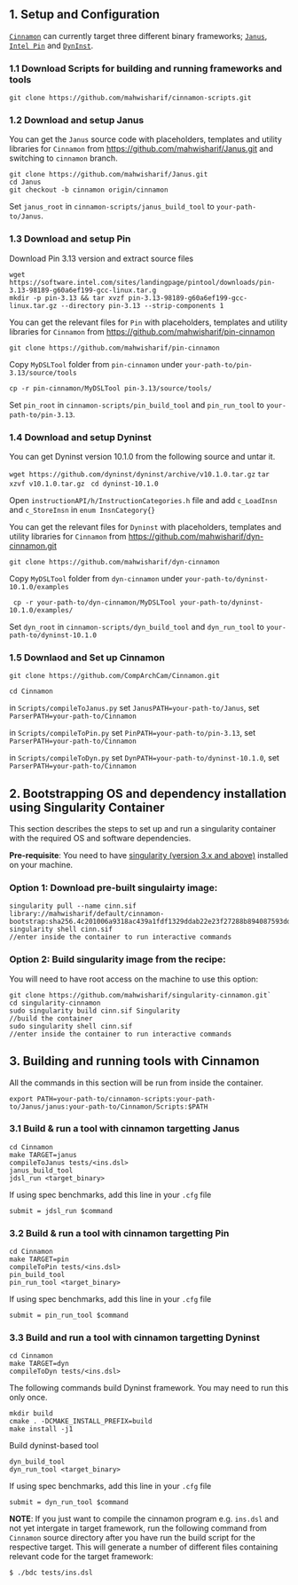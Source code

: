 ## 1. Setup and Configuration

[`Cinnamon`](https://github.com/CompArchCam/Cinnamon) can currently target three different binary frameworks; [`Janus`](https://github.com/mahwisharif/Janus/tree/cinnamon), [`Intel Pin`](https://software.intel.com/content/www/us/en/develop/articles/pin-a-dynamic-binary-instrumentation-tool.html) and [`DynInst`](https://dyninst.org/dyninst).

### 1.1 Download Scripts for building and running frameworks and tools

`git clone https://github.com/mahwisharif/cinnamon-scripts.git`

### 1.2 Download and setup Janus
You can get the `Janus` source code with placeholders, templates and utility libraries for `Cinnamon` from https://github.com/mahwisharif/Janus.git and switching to `cinnamon` branch.

```
git clone https://github.com/mahwisharif/Janus.git
cd Janus
git checkout -b cinnamon origin/cinnamon
```

Set `janus_root` in `cinnamon-scripts/janus_build_tool` to `your-path-to/Janus`.

### 1.3 Download and setup Pin

Download Pin 3.13 version and extract source files
```
wget https://software.intel.com/sites/landingpage/pintool/downloads/pin-3.13-98189-g60a6ef199-gcc-linux.tar.g
mkdir -p pin-3.13 && tar xvzf pin-3.13-98189-g60a6ef199-gcc-linux.tar.gz --directory pin-3.13 --strip-components 1
```

You can get the relevant files for `Pin`  with placeholders, templates and utility libraries for `Cinnamon` from https://github.com/mahwisharif/pin-cinnamon

`git clone https://github.com/mahwisharif/pin-cinnamon`

Copy ``MyDSLTool`` folder from ``pin-cinnamon`` under ``your-path-to/pin-3.13/source/tools``

`cp -r pin-cinnamon/MyDSLTool pin-3.13/source/tools/`

Set `pin_root` in `cinnamon-scripts/pin_build_tool` and `pin_run_tool` to `your-path-to/pin-3.13`.

### 1.4 Download and setup Dyninst

You can get Dyninst version 10.1.0 from the following source and untar it.

`wget https://github.com/dyninst/dyninst/archive/v10.1.0.tar.gz`
`tar xzvf v10.1.0.tar.gz `
`cd dyninst-10.1.0`

Open `instructionAPI/h/InstructionCategories.h` file and add `c_LoadInsn` and `c_StoreInsn` in `enum InsnCategory{}`

 You can get the relevant files for `Dyninst`  with placeholders, templates and utility libraries for `Cinnamon` from https://github.com/mahwisharif/dyn-cinnamon.git

 ``git clone https://github.com/mahwisharif/dyn-cinnamon``
 
 Copy ``MyDSLTool`` folder from ``dyn-cinnamon`` under ``your-path-to/dyninst-10.1.0/examples``
 
`` cp -r your-path-to/dyn-cinnamon/MyDSLTool your-path-to/dyninst-10.1.0/examples/``

Set `dyn_root` in `cinnamon-scripts/dyn_build_tool` and `dyn_run_tool` to `your-path-to/dyninst-10.1.0` 

### 1.5 Downlaod and Set up Cinnamon

`git clone https://github.com/CompArchCam/Cinnamon.git`

`cd Cinnamon`

in `Scripts/compileToJanus.py` set `JanusPATH=your-path-to/Janus`, set `ParserPATH=your-path-to/Cinnamon`

in `Scripts/compileToPin.py` set `PinPATH=your-path-to/pin-3.13`, set `ParserPATH=your-path-to/Cinnamon`

in `Scripts/compileToDyn.py` set `DynPATH=your-path-to/dyninst-10.1.0`, set `ParserPATH=your-path-to/Cinnamon`

## 2. Bootstrapping OS and dependency installation using Singularity Container 

This section describes the steps to set up and run a singularity container with the required OS and software dependencies.

**Pre-requisite**: You need to have [singularity (version 3.x and above)](https://sylabs.io/guides/3.0/user-guide/quick_start.html) installed on your machine. 

### Option 1: Download pre-built singulairty image:
```
singularity pull --name cinn.sif library://mahwisharif/default/cinnamon-bootstrap:sha256.4c201006a9318ac439a1fdf1329ddab22e23f27288b894087593dd2b232b4bda
singularity shell cinn.sif                                          //enter inside the container to run interactive commands
```

### Option 2: Build singularity image from the recipe: 
You will need to have root access on the machine to use this option: 

```
git clone https://github.com/mahwisharif/singularity-cinnamon.git`
cd singularity-cinnamon
sudo singularity build cinn.sif Singularity                        //build the container
sudo singularity shell cinn.sif                                    //enter inside the container to run interactive commands
```


## 3. Building and running tools with Cinnamon

All the commands in this section will be run from inside the container. 

`export PATH=your-path-to/cinnamon-scripts:your-path-to/Janus/janus:your-path-to/Cinnamon/Scripts:$PATH`

### 3.1 Build & run a tool with cinnamon targetting Janus
```
cd Cinnamon
make TARGET=janus
compileToJanus tests/<ins.dsl>
janus_build_tool
jdsl_run <target_binary>
```

If using spec benchmarks, add this line in your `.cfg` file

`submit = jdsl_run $command`

### 3.2 Build & run a tool with cinnamon targetting Pin
```
cd Cinnamon
make TARGET=pin
compileToPin tests/<ins.dsl>
pin_build_tool
pin_run_tool <target_binary>
```

If using spec benchmarks, add this line in your `.cfg` file

`submit = pin_run_tool $command`


### 3.3 Build and run a tool with cinnamon targetting Dyninst
```
cd Cinnamon
make TARGET=dyn
compileToDyn tests/<ins.dsl>
```

The following commands build Dyninst framework. You may need to run this only once. 
```
mkdir build
cmake . -DCMAKE_INSTALL_PREFIX=build
make install -j1
```

Build dyninst-based tool
```
dyn_build_tool
dyn_run_tool <target_binary>
```

If using spec benchmarks, add this line in your `.cfg` file

`submit = dyn_run_tool $command`



**NOTE**: If you just want to compile the cinnamon program e.g. `ins.dsl` and not yet intergate in target framework, run the following command from `Cinnamon` source directory after you have run the  build script for the respective target. This will generate a number of different files containing relevant code for the target framework:
```
$ ./bdc tests/ins.dsl
```
